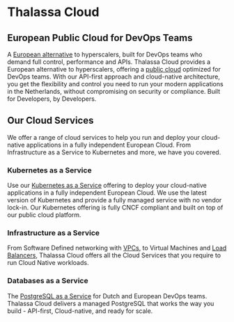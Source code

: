 # Thalassa Cloud

## European Public Cloud for DevOps Teams

A [European alternative](https://thalassa.cloud/services/european-cloud/) to hyperscalers, built for DevOps teams who demand full control, performance and APIs. Thalassa Cloud provides a European alternative to hyperscalers, offering a [public cloud](https://thalassa.cloud/services/public-cloud/) optimized for DevOps teams. With our API-first approach and cloud-native architecture, you get the flexibility and control you need to run your modern applications in the Netherlands, without compromising on security or compliance. Built for Developers, by Developers.

## Our Cloud Services

We offer a range of cloud services to help you run and deploy your cloud-native applications in a fully independent European Cloud. From Infrastructure as a Service to Kubernetes and more, we have you covered.

### Kubernetes as a Service
Use our [Kubernetes as a Service](https://thalassa.cloud/products/compute/kubernetes/) offering to deploy your cloud-native applications in a fully independent European Cloud.
We use the latest version of Kubernetes and provide a fully managed service with no vendor lock-in. Our Kubernetes offering is fully CNCF compliant and built on top of our public cloud platform.

### Infrastructure as a Service

From Software Defined networking with [VPCs](https://thalassa.cloud/products/networking/vpcs/), to Virtual Machines and [Load Balancers](https://thalassa.cloud/products/networking/loadbalancers/), Thalassa Cloud offers all the Cloud Services that you require to run Cloud Native workloads.

### Databases as a Service

The [PostgreSQL as a Service](https://thalassa.cloud/products/databases/postgresql/) for Dutch and European DevOps teams. Thalassa Cloud delivers a managed PostgreSQL that works the way you build - API-first, Cloud-native, and ready for scale.
